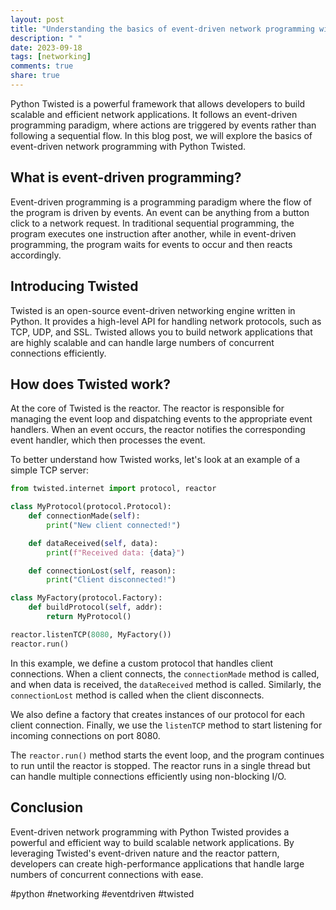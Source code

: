 ```yaml
---
layout: post
title: "Understanding the basics of event-driven network programming with Python Twisted"
description: " "
date: 2023-09-18
tags: [networking]
comments: true
share: true
---
```


Python Twisted is a powerful framework that allows developers to build scalable and efficient network applications. It follows an event-driven programming paradigm, where actions are triggered by events rather than following a sequential flow. In this blog post, we will explore the basics of event-driven network programming with Python Twisted.

## What is event-driven programming?

Event-driven programming is a programming paradigm where the flow of the program is driven by events. An event can be anything from a button click to a network request. In traditional sequential programming, the program executes one instruction after another, while in event-driven programming, the program waits for events to occur and then reacts accordingly.

## Introducing Twisted

Twisted is an open-source event-driven networking engine written in Python. It provides a high-level API for handling network protocols, such as TCP, UDP, and SSL. Twisted allows you to build network applications that are highly scalable and can handle large numbers of concurrent connections efficiently.

## How does Twisted work?

At the core of Twisted is the reactor. The reactor is responsible for managing the event loop and dispatching events to the appropriate event handlers. When an event occurs, the reactor notifies the corresponding event handler, which then processes the event.

To better understand how Twisted works, let's look at an example of a simple TCP server:

```python
from twisted.internet import protocol, reactor

class MyProtocol(protocol.Protocol):
    def connectionMade(self):
        print("New client connected!")

    def dataReceived(self, data):
        print(f"Received data: {data}")

    def connectionLost(self, reason):
        print("Client disconnected!")

class MyFactory(protocol.Factory):
    def buildProtocol(self, addr):
        return MyProtocol()

reactor.listenTCP(8080, MyFactory())
reactor.run()
```

In this example, we define a custom protocol that handles client connections. When a client connects, the `connectionMade` method is called, and when data is received, the `dataReceived` method is called. Similarly, the `connectionLost` method is called when the client disconnects. 

We also define a factory that creates instances of our protocol for each client connection. Finally, we use the `listenTCP` method to start listening for incoming connections on port 8080.

The `reactor.run()` method starts the event loop, and the program continues to run until the reactor is stopped. The reactor runs in a single thread but can handle multiple connections efficiently using non-blocking I/O.

## Conclusion

Event-driven network programming with Python Twisted provides a powerful and efficient way to build scalable network applications. By leveraging Twisted's event-driven nature and the reactor pattern, developers can create high-performance applications that handle large numbers of concurrent connections with ease.

#python #networking #eventdriven #twisted